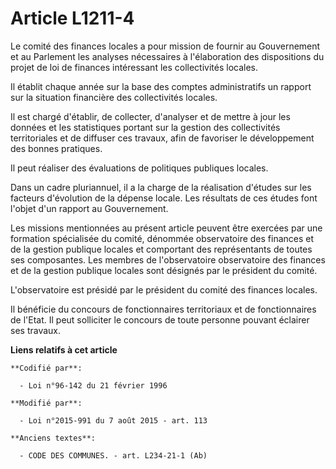 # Article L1211-4

Le comité des finances locales a pour mission de fournir au Gouvernement et au Parlement les analyses nécessaires à
l'élaboration des dispositions du projet de loi de finances intéressant les collectivités locales.

Il établit chaque année sur la base des comptes administratifs un rapport sur la situation financière des collectivités
locales.

Il est chargé d'établir, de collecter, d'analyser et de mettre à jour les données et les statistiques portant sur la gestion
des collectivités territoriales et de diffuser ces travaux, afin de favoriser le développement des bonnes pratiques. 

Il peut réaliser des évaluations de politiques publiques locales. 

Dans un cadre pluriannuel, il a la charge de la réalisation d'études sur les facteurs d'évolution de la dépense locale. Les
résultats de ces études font l'objet d'un rapport au Gouvernement.

Les missions mentionnées au présent article peuvent être exercées par une formation spécialisée du comité, dénommée
observatoire des finances et de la gestion publique locales et comportant des représentants de toutes ses composantes. Les
membres de l'observatoire observatoire des finances et de la gestion publique locales sont désignés par le président du
comité.

L'observatoire est présidé par le président du comité des finances locales. 

Il bénéficie du concours de fonctionnaires territoriaux et de fonctionnaires de l'Etat. Il peut solliciter le concours de
toute personne pouvant éclairer ses travaux.

**Liens relatifs à cet article**

	**Codifié par**:

	  - Loi n°96-142 du 21 février 1996

	**Modifié par**:

	  - Loi n°2015-991 du 7 août 2015 - art. 113

	**Anciens textes**:

	  - CODE DES COMMUNES. - art. L234-21-1 (Ab)
